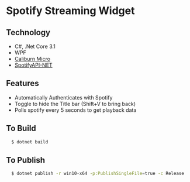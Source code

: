 # Spotify Streaming Widget

## Technology

 - C#, .Net Core 3.1
 - WPF
 - [Caliburn Micro](https://caliburnmicro.com/)
 - [SpotifyAPI-NET](https://github.com/JohnnyCrazy/SpotifyAPI-NET)

## Features

 - Automatically Authenticates with Spotify
 - Toggle to hide the Title bar (Shift+V to bring back)
 - Polls spotify every 5 seconds to get playback data

## To Build

```bash
  $ dotnet build
```

## To Publish

```bash
  $ dotnet publish -r win10-x64 -p:PublishSingleFile=true -c Release
```